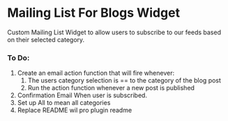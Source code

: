 # Mailing List For Blogs Widget

Custom Mailing List Widget to allow users to subscribe to our feeds based on their selected category.

### To Do:
1. Create an email action function that will fire whenever:
    1. The users category selection is == to the category of the blog post
    2. Run the action function whenever a new post is published
2. Confirmation Email When user is subscribed.
3. Set up All to mean all categories
4. Replace README wil pro plugin readme
